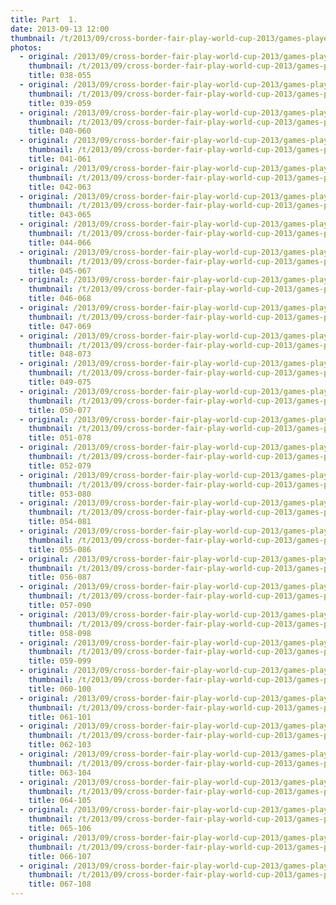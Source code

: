```yaml
---
title: Part  1.
date: 2013-09-13 12:00
thumbnail: /t/2013/09/cross-border-fair-play-world-cup-2013/games-players-supporters/part-1/038-055.jpg
photos:
  - original: /2013/09/cross-border-fair-play-world-cup-2013/games-players-supporters/part-1/038-055.jpg
    thumbnail: /t/2013/09/cross-border-fair-play-world-cup-2013/games-players-supporters/part-1/038-055.jpg
    title: 038-055
  - original: /2013/09/cross-border-fair-play-world-cup-2013/games-players-supporters/part-1/039-059.jpg
    thumbnail: /t/2013/09/cross-border-fair-play-world-cup-2013/games-players-supporters/part-1/039-059.jpg
    title: 039-059
  - original: /2013/09/cross-border-fair-play-world-cup-2013/games-players-supporters/part-1/040-060.jpg
    thumbnail: /t/2013/09/cross-border-fair-play-world-cup-2013/games-players-supporters/part-1/040-060.jpg
    title: 040-060
  - original: /2013/09/cross-border-fair-play-world-cup-2013/games-players-supporters/part-1/041-061.jpg
    thumbnail: /t/2013/09/cross-border-fair-play-world-cup-2013/games-players-supporters/part-1/041-061.jpg
    title: 041-061
  - original: /2013/09/cross-border-fair-play-world-cup-2013/games-players-supporters/part-1/042-063.jpg
    thumbnail: /t/2013/09/cross-border-fair-play-world-cup-2013/games-players-supporters/part-1/042-063.jpg
    title: 042-063
  - original: /2013/09/cross-border-fair-play-world-cup-2013/games-players-supporters/part-1/043-065.jpg
    thumbnail: /t/2013/09/cross-border-fair-play-world-cup-2013/games-players-supporters/part-1/043-065.jpg
    title: 043-065
  - original: /2013/09/cross-border-fair-play-world-cup-2013/games-players-supporters/part-1/044-066.jpg
    thumbnail: /t/2013/09/cross-border-fair-play-world-cup-2013/games-players-supporters/part-1/044-066.jpg
    title: 044-066
  - original: /2013/09/cross-border-fair-play-world-cup-2013/games-players-supporters/part-1/045-067.jpg
    thumbnail: /t/2013/09/cross-border-fair-play-world-cup-2013/games-players-supporters/part-1/045-067.jpg
    title: 045-067
  - original: /2013/09/cross-border-fair-play-world-cup-2013/games-players-supporters/part-1/046-068.jpg
    thumbnail: /t/2013/09/cross-border-fair-play-world-cup-2013/games-players-supporters/part-1/046-068.jpg
    title: 046-068
  - original: /2013/09/cross-border-fair-play-world-cup-2013/games-players-supporters/part-1/047-069.jpg
    thumbnail: /t/2013/09/cross-border-fair-play-world-cup-2013/games-players-supporters/part-1/047-069.jpg
    title: 047-069
  - original: /2013/09/cross-border-fair-play-world-cup-2013/games-players-supporters/part-1/048-073.jpg
    thumbnail: /t/2013/09/cross-border-fair-play-world-cup-2013/games-players-supporters/part-1/048-073.jpg
    title: 048-073
  - original: /2013/09/cross-border-fair-play-world-cup-2013/games-players-supporters/part-1/049-075.jpg
    thumbnail: /t/2013/09/cross-border-fair-play-world-cup-2013/games-players-supporters/part-1/049-075.jpg
    title: 049-075
  - original: /2013/09/cross-border-fair-play-world-cup-2013/games-players-supporters/part-1/050-077.jpg
    thumbnail: /t/2013/09/cross-border-fair-play-world-cup-2013/games-players-supporters/part-1/050-077.jpg
    title: 050-077
  - original: /2013/09/cross-border-fair-play-world-cup-2013/games-players-supporters/part-1/051-078.jpg
    thumbnail: /t/2013/09/cross-border-fair-play-world-cup-2013/games-players-supporters/part-1/051-078.jpg
    title: 051-078
  - original: /2013/09/cross-border-fair-play-world-cup-2013/games-players-supporters/part-1/052-079.jpg
    thumbnail: /t/2013/09/cross-border-fair-play-world-cup-2013/games-players-supporters/part-1/052-079.jpg
    title: 052-079
  - original: /2013/09/cross-border-fair-play-world-cup-2013/games-players-supporters/part-1/053-080.jpg
    thumbnail: /t/2013/09/cross-border-fair-play-world-cup-2013/games-players-supporters/part-1/053-080.jpg
    title: 053-080
  - original: /2013/09/cross-border-fair-play-world-cup-2013/games-players-supporters/part-1/054-081.jpg
    thumbnail: /t/2013/09/cross-border-fair-play-world-cup-2013/games-players-supporters/part-1/054-081.jpg
    title: 054-081
  - original: /2013/09/cross-border-fair-play-world-cup-2013/games-players-supporters/part-1/055-086.jpg
    thumbnail: /t/2013/09/cross-border-fair-play-world-cup-2013/games-players-supporters/part-1/055-086.jpg
    title: 055-086
  - original: /2013/09/cross-border-fair-play-world-cup-2013/games-players-supporters/part-1/056-087.jpg
    thumbnail: /t/2013/09/cross-border-fair-play-world-cup-2013/games-players-supporters/part-1/056-087.jpg
    title: 056-087
  - original: /2013/09/cross-border-fair-play-world-cup-2013/games-players-supporters/part-1/057-090.jpg
    thumbnail: /t/2013/09/cross-border-fair-play-world-cup-2013/games-players-supporters/part-1/057-090.jpg
    title: 057-090
  - original: /2013/09/cross-border-fair-play-world-cup-2013/games-players-supporters/part-1/058-098.jpg
    thumbnail: /t/2013/09/cross-border-fair-play-world-cup-2013/games-players-supporters/part-1/058-098.jpg
    title: 058-098
  - original: /2013/09/cross-border-fair-play-world-cup-2013/games-players-supporters/part-1/059-099.jpg
    thumbnail: /t/2013/09/cross-border-fair-play-world-cup-2013/games-players-supporters/part-1/059-099.jpg
    title: 059-099
  - original: /2013/09/cross-border-fair-play-world-cup-2013/games-players-supporters/part-1/060-100.jpg
    thumbnail: /t/2013/09/cross-border-fair-play-world-cup-2013/games-players-supporters/part-1/060-100.jpg
    title: 060-100
  - original: /2013/09/cross-border-fair-play-world-cup-2013/games-players-supporters/part-1/061-101.jpg
    thumbnail: /t/2013/09/cross-border-fair-play-world-cup-2013/games-players-supporters/part-1/061-101.jpg
    title: 061-101
  - original: /2013/09/cross-border-fair-play-world-cup-2013/games-players-supporters/part-1/062-103.jpg
    thumbnail: /t/2013/09/cross-border-fair-play-world-cup-2013/games-players-supporters/part-1/062-103.jpg
    title: 062-103
  - original: /2013/09/cross-border-fair-play-world-cup-2013/games-players-supporters/part-1/063-104.jpg
    thumbnail: /t/2013/09/cross-border-fair-play-world-cup-2013/games-players-supporters/part-1/063-104.jpg
    title: 063-104
  - original: /2013/09/cross-border-fair-play-world-cup-2013/games-players-supporters/part-1/064-105.jpg
    thumbnail: /t/2013/09/cross-border-fair-play-world-cup-2013/games-players-supporters/part-1/064-105.jpg
    title: 064-105
  - original: /2013/09/cross-border-fair-play-world-cup-2013/games-players-supporters/part-1/065-106.jpg
    thumbnail: /t/2013/09/cross-border-fair-play-world-cup-2013/games-players-supporters/part-1/065-106.jpg
    title: 065-106
  - original: /2013/09/cross-border-fair-play-world-cup-2013/games-players-supporters/part-1/066-107.jpg
    thumbnail: /t/2013/09/cross-border-fair-play-world-cup-2013/games-players-supporters/part-1/066-107.jpg
    title: 066-107
  - original: /2013/09/cross-border-fair-play-world-cup-2013/games-players-supporters/part-1/067-108.jpg
    thumbnail: /t/2013/09/cross-border-fair-play-world-cup-2013/games-players-supporters/part-1/067-108.jpg
    title: 067-108
---
```

